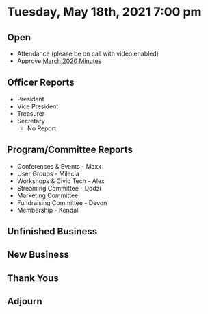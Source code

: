 # Tuesday, May 18th, 2021 7:00 pm

## Open

- Attendance (please be on call with video enabled)
- Approve [March 2020 Minutes](https://github.com/techlahoma/board_meetings/blob/master/2021/03_March_minutes.md)

## Officer Reports

- President
- Vice President
- Treasurer 
- Secretary 
	- No Report

## Program/Committee Reports

- Conferences & Events - Maxx
- User Groups - Milecia
- Workshops & Civic Tech - Alex
- Streaming Committee - Dodzi 
- Marketing Committee	
- Fundraising Committee - Devon
- Membership - Kendall

## Unfinished Business

## New Business

## Thank Yous

## Adjourn
